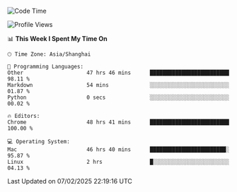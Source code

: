 <!--START_SECTION:waka-->
![Code Time](http://img.shields.io/badge/Code%20Time-3%2C453%20hrs%2054%20mins-blue)

![Profile Views](http://img.shields.io/badge/Profile%20Views-0-blue)

📊 **This Week I Spent My Time On** 

```text
🕑︎ Time Zone: Asia/Shanghai

💬 Programming Languages: 
Other                    47 hrs 46 mins      █████████████████████████   98.11 % 
Markdown                 54 mins             ░░░░░░░░░░░░░░░░░░░░░░░░░   01.87 % 
Python                   0 secs              ░░░░░░░░░░░░░░░░░░░░░░░░░   00.02 % 

🔥 Editors: 
Chrome                   48 hrs 41 mins      █████████████████████████   100.00 % 

💻 Operating System: 
Mac                      46 hrs 40 mins      ████████████████████████░   95.87 % 
Linux                    2 hrs               █░░░░░░░░░░░░░░░░░░░░░░░░   04.13 % 
```


 Last Updated on 07/02/2025 22:19:16 UTC
<!--END_SECTION:waka-->